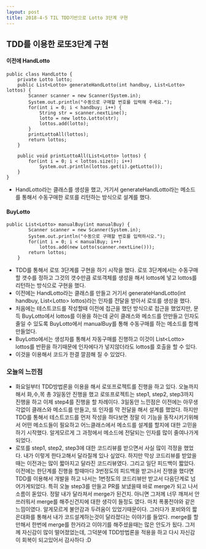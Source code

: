 ```yaml
---
layout: post
title: 2018-4-5 TIL TDD기반으로 Lotto 3단계 구현
---
```


## TDD를 이용한 로또3단계 구현

#### 이전에 HandLotto
```
public class HandLotto {
    private Lotto lotto;
    public List<Lotto> generateHandLotto(int handbuy, List<Lotto> lottos) {
        Scanner scanner = new Scanner(System.in);
        System.out.println("수동으로 구매할 번호를 입력해 주세요.");
        for(int i = 0; i < handbuy; i++) {
            String str = scanner.nextLine();
            lotto = new lotto.Lotto(str);
            lottos.add(lotto);
        }
        printLottoAll(lottos);
        return lottos;
    }

    public void printLottoAll(List<Lotto> lottos) {
        for(int i = 0; i < lottos.size(); i++)
            System.out.println(lottos.get(i).getLotto());
    }
}
```
- HandLotto라는 클래스를 생성을 했고, 거기서 generateHandLotto라는 메소드를 통해서 수동구매한 로또를 리턴하는 방식으로 설계를 했다.


#### BuyLotto
```
public List<Lotto> manualBuy(int manualBuy) {
        Scanner scanner = new Scanner(System.in);
        System.out.println("수동으로 구매할 번호를 입력하시오.");
        for(int i = 0; i < manualBuy; i++)
            lottos.add(new Lotto(scanner.nextLine()));
        return lottos;
    }
```

- TDD를 통해서 로또 3단계를 구현을 하기 시작을 했다. 로또 3단계에서는 수동구매할 갯수를 정하고 그것의 갯수만큼 로또객체를 생성을 해서 lottos에 넣고 lottos를 리턴하는 방식으로 구현을 했다.
- 이전에는 HandLotto라는 클래스를 만들고 거기서 generateHandLotto(int handbuy, List\<Lotto> lottos)라는 인자를 전달을 받아서 로또를 생성을 했다.
- 처음에는 테스트코드를 작성할때 이전에 접근을 했던 방식으로 접근을 했었지만, 문득 BuyLotto에서 lottos를 이용을 하는데 굳이 클래스와 메소드를 안만들고 인자도 줄일 수 있도록 BuyLotto에서 manualBuy를 통해 수동구매를 하는 메소드를 함께 만들었다.
- BuyLotto에서는 생성자를 통해서 자동구매를 진행하고 이것이 List\<Lotto> lottos를 반환을 하기때문에 인자에다가 넣지않더라도 lottos를 호출을 할 수 있다.
- 이것을 이용해서 코드가 한결 깔끔해 질 수 있었다.

### 오늘의 느낀점
- 화요일부터 TDD방법론을 이용을 해서 로또프로젝트를 진행을 하고 있다. 오늘까지해서 화,수,목 총 3일동안 진행을 했고 로또프로젝트는  step1, step2, step3까지 진행을 하고 이제 step4를 진행을 할 차례이다. 3일동안 느낀점은 이전에는 아무생각없이 클래스와 메소드를 만들고, 또 인자를 막 전달을 해서 설계를 했었다. 하지만 TDD를 통해서 테스트코드를 먼저 작성을 하다보면 정말 이 기능을 동작시키기위해서 어떤 메소드들이 필요하고 어느클래스에서 메소드를 설계를 할지에 대한 고민을 하기 시작했다. 알게모르게 그 과정에서 메소드에 전달되는 인자를 많이 줄여나가게 되었다.
- 로또를 step1, step2, step3에 대한 코드리뷰를 받으면서 사실 많이 걱정을 했었다. 내가 이렇게 한다고해서 달라질께 있나 싶었다. 하지만 막상 코드리뷰를 받았을때는 이전과는 많이 짧아지고 달라진 코드리뷰였다. 그리고 일단 피드백이 짧았다. 이전에는 한단계를 진행을 할때마다 3번정도의 피드백을 받고나서 진행을 했다면 TDD를 이용해서 개발을 하고 나서는 1번정도의 코드리뷰만 받고서 다음단계로 넘어가게되었다. 특히 오늘 step3를 만들고 PR를 보냈을때 바로 merge가 되고 나서 소름이 돋았다. 정말 내가 달라져서 merge가 된건지. 아니면 그저께 너무 깨져서 안쓰러워서 merge를 해주신건지에 대한 생각이 들정도 였다. 마치 폭풍전야와 같은 느낌이였다. 알게모르게 불안감과 두려움이 있었기때문이다. 그러다가 포비와의 짧은대화를 통해서 내가 코드설계하는것이 달라졌다는 이야기를 들었다. merge를 할만해서 한번에 merge를 한거라고 이야기를 해주셨을때는 많은 안도가 됬다. 그저께 자신감이 많이 떨어졌었는데, 그덕분에 TDD방법론을 적용을 하고 다시 자신감이 회복이 되고있어서 감사하다 :D
